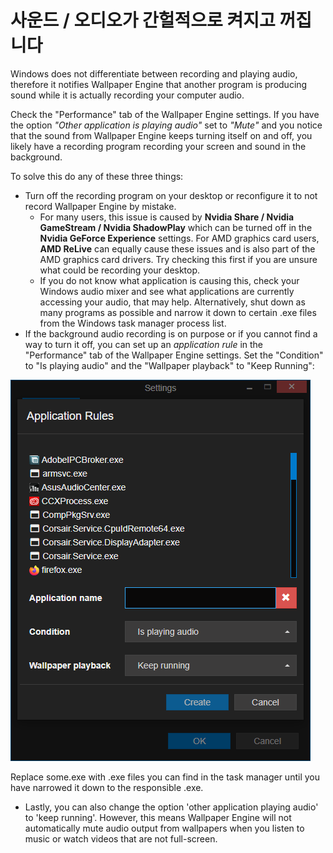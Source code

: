 # 사운드 / 오디오가 간헐적으로 켜지고 꺼집니다

Windows does not differentiate between recording and playing audio, therefore it notifies Wallpaper Engine that another program is producing sound while it is actually recording your computer audio.

Check the "Performance" tab of the Wallpaper Engine settings. If you have the option *"Other application is playing audio"* set to *"Mute"* and you notice that the sound from Wallpaper Engine keeps turning itself on and off, you likely have a recording program recording your screen and sound in the background.

To solve this do any of these three things:

* Turn off the recording program on your desktop or reconfigure it to not record Wallpaper Engine by mistake.
    * For many users, this issue is caused by **Nvidia Share / Nvidia GameStream / Nvidia ShadowPlay** which can be turned off in the **Nvidia GeForce Experience** settings. For AMD graphics card users, **AMD ReLive** can equally cause these issues and is also part of the AMD graphics card drivers. Try checking this first if you are unsure what could be recording your desktop.
    * If you do not know what application is causing this, check your Windows audio mixer and see what applications are currently accessing your audio, that may help. Alternatively, shut down as many programs as possible and narrow it down to certain .exe files from the Windows task manager process list.
* If the background audio recording is on purpose or if you cannot find a way to turn it off, you can set up an *application rule* in the "Performance" tab of the Wallpaper Engine settings. Set the "Condition" to "Is playing audio" and the "Wallpaper playback" to "Keep Running":

![Application Rules can be found in the "Performance" tab of the Wallpaper Engine settings](./applicationrule.png)

Replace some.exe with .exe files you can find in the task manager until you have narrowed it down to the responsible .exe.

* Lastly, you can also change the option 'other application playing audio' to 'keep running'. However, this means Wallpaper Engine will not automatically mute audio output from wallpapers when you listen to music or watch videos that are not full-screen.
